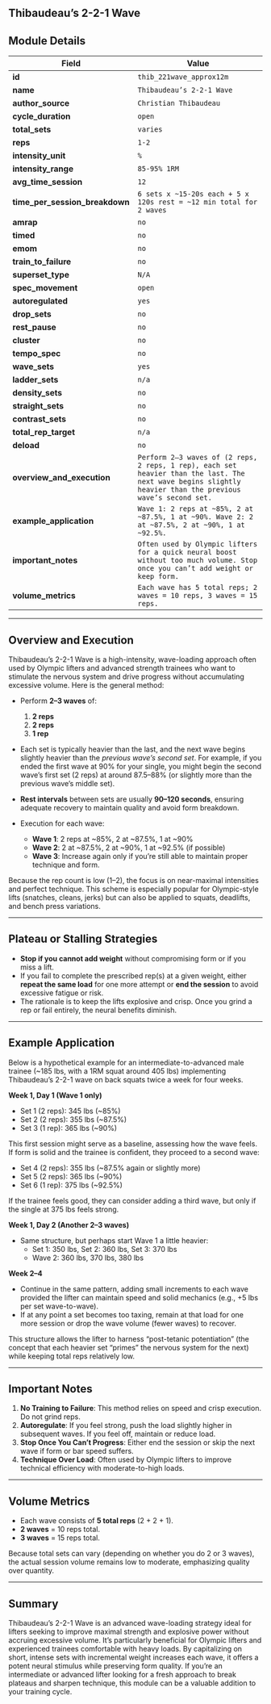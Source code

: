 ## Thibaudeau’s 2-2-1 Wave  

## Module Details

| Field                          | Value                                                                                                                                                      |
| ------------------------------ | ---------------------------------------------------------------------------------------------------------------------------------------------------------- |
| **id**                         | `thib_221wave_approx12m`                                                                                                                                   |
| **name**                       | `Thibaudeau’s 2-2-1 Wave`                                                                                                                                  |
| **author_source**              | `Christian Thibaudeau`                                                                                                                                     |
| **cycle_duration**             | `open`                                                                                                                                                     |
| **total_sets**                 | `varies`                                                                                                                                                   |
| **reps**                       | `1-2`                                                                                                                                                      |
| **intensity_unit**             | `%`                                                                                                                                                        |
| **intensity_range**            | `85-95% 1RM`                                                                                                                                               |
| **avg_time_session**           | `12`                                                                                                                                                       |
| **time_per_session_breakdown** | `6 sets x ~15-20s each + 5 x 120s rest = ~12 min total for 2 waves`                                                                                        |
| **amrap**                      | `no`                                                                                                                                                       |
| **timed**                      | `no`                                                                                                                                                       |
| **emom**                       | `no`                                                                                                                                                       |
| **train_to_failure**           | `no`                                                                                                                                                       |
| **superset_type**              | `N/A`                                                                                                                                                      |
| **spec_movement**              | `open`                                                                                                                                                     |
| **autoregulated**              | `yes`                                                                                                                                                      |
| **drop_sets**                  | `no`                                                                                                                                                       |
| **rest_pause**                 | `no`                                                                                                                                                       |
| **cluster**                    | `no`                                                                                                                                                       |
| **tempo_spec**                 | `no`                                                                                                                                                       |
| **wave_sets**                  | `yes`                                                                                                                                                      |
| **ladder_sets**                | `n/a`                                                                                                                                                      |
| **density_sets**               | `no`                                                                                                                                                       |
| **straight_sets**              | `no`                                                                                                                                                       |
| **contrast_sets**              | `no`                                                                                                                                                       |
| **total_rep_target**           | `n/a`                                                                                                                                                      |
| **deload**                     | `no`                                                                                                                                                       |
| **overview_and_execution**     | `Perform 2–3 waves of (2 reps, 2 reps, 1 rep), each set heavier than the last. The next wave begins slightly heavier than the previous wave’s second set.` |
| **example_application**        | `Wave 1: 2 reps at ~85%, 2 at ~87.5%, 1 at ~90%. Wave 2: 2 at ~87.5%, 2 at ~90%, 1 at ~92.5%.`                                                             |
| **important_notes**            | `Often used by Olympic lifters for a quick neural boost without too much volume. Stop once you can’t add weight or keep form.`                             |
| **volume_metrics**             | `Each wave has 5 total reps; 2 waves = 10 reps, 3 waves = 15 reps.`                                                                                        |

---

## Overview and Execution

Thibaudeau’s 2-2-1 Wave is a high-intensity, wave-loading approach often used by Olympic lifters and advanced strength trainees who want to stimulate the nervous system and drive progress without accumulating excessive volume. Here is the general method:

- Perform **2–3 waves** of:
    
    1. **2 reps**
    2. **2 reps**
    3. **1 rep**
- Each set is typically heavier than the last, and the next wave begins slightly heavier than the _previous wave’s second set_. For example, if you ended the first wave at 90% for your single, you might begin the second wave’s first set (2 reps) at around 87.5–88% (or slightly more than the previous wave’s middle set).
    
- **Rest intervals** between sets are usually **90–120 seconds**, ensuring adequate recovery to maintain quality and avoid form breakdown.
    
- Execution for each wave:
    
    - **Wave 1**: 2 reps at ~85%, 2 at ~87.5%, 1 at ~90%
    - **Wave 2**: 2 at ~87.5%, 2 at ~90%, 1 at ~92.5% (if possible)
    - **Wave 3**: Increase again only if you’re still able to maintain proper technique and form.

Because the rep count is low (1–2), the focus is on near-maximal intensities and perfect technique. This scheme is especially popular for Olympic-style lifts (snatches, cleans, jerks) but can also be applied to squats, deadlifts, and bench press variations.

---

## Plateau or Stalling Strategies

- **Stop if you cannot add weight** without compromising form or if you miss a lift.
- If you fail to complete the prescribed rep(s) at a given weight, either **repeat the same load** for one more attempt or **end the session** to avoid excessive fatigue or risk.
- The rationale is to keep the lifts explosive and crisp. Once you grind a rep or fail entirely, the neural benefits diminish.

---

## Example Application

Below is a hypothetical example for an intermediate-to-advanced male trainee (~185 lbs, with a 1RM squat around 405 lbs) implementing Thibaudeau’s 2-2-1 wave on back squats twice a week for four weeks.

**Week 1, Day 1 (Wave 1 only)**

- Set 1 (2 reps): 345 lbs (~85%)
- Set 2 (2 reps): 355 lbs (~87.5%)
- Set 3 (1 rep): 365 lbs (~90%)

This first session might serve as a baseline, assessing how the wave feels. If form is solid and the trainee is confident, they proceed to a second wave:

- Set 4 (2 reps): 355 lbs (~87.5% again or slightly more)
- Set 5 (2 reps): 365 lbs (~90%)
- Set 6 (1 rep): 375 lbs (~92.5%)

If the trainee feels good, they can consider adding a third wave, but only if the single at 375 lbs feels strong.

**Week 1, Day 2 (Another 2–3 waves)**

- Same structure, but perhaps start Wave 1 a little heavier:
    - Set 1: 350 lbs, Set 2: 360 lbs, Set 3: 370 lbs
    - Wave 2: 360 lbs, 370 lbs, 380 lbs

**Week 2–4**

- Continue in the same pattern, adding small increments to each wave provided the lifter can maintain speed and solid mechanics (e.g., +5 lbs per set wave-to-wave).
- If at any point a set becomes too taxing, remain at that load for one more session or drop the wave volume (fewer waves) to recover.

This structure allows the lifter to harness “post-tetanic potentiation” (the concept that each heavier set “primes” the nervous system for the next) while keeping total reps relatively low.

---

## Important Notes

1. **No Training to Failure**: This method relies on speed and crisp execution. Do not grind reps.
2. **Autoregulate**: If you feel strong, push the load slightly higher in subsequent waves. If you feel off, maintain or reduce load.
3. **Stop Once You Can’t Progress**: Either end the session or skip the next wave if form or bar speed suffers.
4. **Technique Over Load**: Often used by Olympic lifters to improve technical efficiency with moderate-to-high loads.

---

## Volume Metrics

- Each wave consists of **5 total reps** (2 + 2 + 1).
- **2 waves** = 10 reps total.
- **3 waves** = 15 reps total.

Because total sets can vary (depending on whether you do 2 or 3 waves), the actual session volume remains low to moderate, emphasizing quality over quantity.

---

## Summary

Thibaudeau’s 2-2-1 Wave is an advanced wave-loading strategy ideal for lifters seeking to improve maximal strength and explosive power without accruing excessive volume. It’s particularly beneficial for Olympic lifters and experienced trainees comfortable with heavy loads. By capitalizing on short, intense sets with incremental weight increases each wave, it offers a potent neural stimulus while preserving form quality. If you’re an intermediate or advanced lifter looking for a fresh approach to break plateaus and sharpen technique, this module can be a valuable addition to your training cycle.